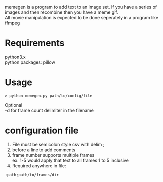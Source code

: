memegen is a program to add text to an image set. If you have a series of images and then recombine then you have a meme gif.  
All movie manipulation is expected to be done seperately in a program like ffmpeg
  
# Requirements  
  python3.x  
  python packages: pillow  
  
# Usage  
    > python memegen.py path/to/config/file
 Optional  
    -d for frame count delimiter in the filename  
  
# configuration file  
  1. File must be semicolon style csv with delim ;  
  1. before a line to add comments  
  1. frame number supports multiple frames  
     ex. 1-5 would apply that text to all frames 1 to 5 inclusive  
  1. Required anywhere in file:  
  
    :path;path/to/frames/dir  
